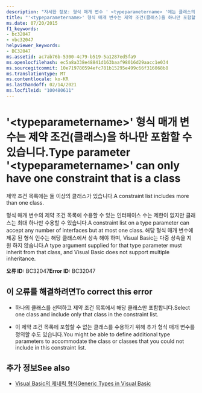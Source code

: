 ```yaml
---
description: "자세한 정보: 형식 매개 변수 ' <typeparametername> '에는 클래스의 제약 조건이 하나만 있을 수 있습니다."
title: "'<typeparametername>' 형식 매개 변수는 제약 조건(클래스)을 하나만 포함할 수 있습니다."
ms.date: 07/20/2015
f1_keywords:
- bc32047
- vbc32047
helpviewer_keywords:
- BC32047
ms.assetid: ac7ab76b-5300-4c79-b519-5a1287ed5fa9
ms.openlocfilehash: ec5a8a338e48841d163baaf98016d29aacc1e034
ms.sourcegitcommit: 10e719780594efc781b15295e499c66f316068b8
ms.translationtype: MT
ms.contentlocale: ko-KR
ms.lasthandoff: 02/14/2021
ms.locfileid: "100480611"
---
```

# <a name="type-parameter-typeparametername-can-only-have-one-constraint-that-is-a-class"></a><span data-ttu-id="7518e-103">'\<typeparametername>' 형식 매개 변수는 제약 조건(클래스)을 하나만 포함할 수 있습니다.</span><span class="sxs-lookup"><span data-stu-id="7518e-103">Type parameter '\<typeparametername>' can only have one constraint that is a class</span></span>

<span data-ttu-id="7518e-104">제약 조건 목록에는 둘 이상의 클래스가 있습니다.</span><span class="sxs-lookup"><span data-stu-id="7518e-104">A constraint list includes more than one class.</span></span>  
  
 <span data-ttu-id="7518e-105">형식 매개 변수의 제약 조건 목록에 수용할 수 있는 인터페이스 수는 제한이 없지만 클래스는 최대 하나만 수용할 수 있습니다.</span><span class="sxs-lookup"><span data-stu-id="7518e-105">A constraint list on a type parameter can accept any number of interfaces but at most one class.</span></span> <span data-ttu-id="7518e-106">해당 형식 매개 변수에 제공 된 형식 인수는 해당 클래스에서 상속 해야 하며, Visual Basic는 다중 상속을 지원 하지 않습니다.</span><span class="sxs-lookup"><span data-stu-id="7518e-106">A type argument supplied for that type parameter must inherit from that class, and Visual Basic does not support multiple inheritance.</span></span>  
  
 <span data-ttu-id="7518e-107">**오류 ID:** BC32047</span><span class="sxs-lookup"><span data-stu-id="7518e-107">**Error ID:** BC32047</span></span>  
  
## <a name="to-correct-this-error"></a><span data-ttu-id="7518e-108">이 오류를 해결하려면</span><span class="sxs-lookup"><span data-stu-id="7518e-108">To correct this error</span></span>  
  
- <span data-ttu-id="7518e-109">하나의 클래스를 선택하고 제약 조건 목록에서 해당 클래스만 포함합니다.</span><span class="sxs-lookup"><span data-stu-id="7518e-109">Select one class and include only that class in the constraint list.</span></span>  
  
- <span data-ttu-id="7518e-110">이 제약 조건 목록에 포함할 수 없는 클래스를 수용하기 위해 추가 형식 매개 변수를 정의할 수도 있습니다.</span><span class="sxs-lookup"><span data-stu-id="7518e-110">You might be able to define additional type parameters to accommodate the class or classes that you could not include in this constraint list.</span></span>  
  
## <a name="see-also"></a><span data-ttu-id="7518e-111">추가 정보</span><span class="sxs-lookup"><span data-stu-id="7518e-111">See also</span></span>

- [<span data-ttu-id="7518e-112">Visual Basic의 제네릭 형식</span><span class="sxs-lookup"><span data-stu-id="7518e-112">Generic Types in Visual Basic</span></span>](../programming-guide/language-features/data-types/generic-types.md)
